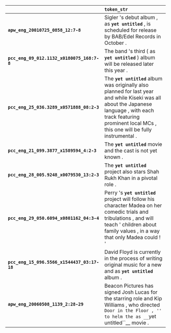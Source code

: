 |                                             | `token_str`                                                                                                                                                                                                           |
|:--------------------------------------------|:----------------------------------------------------------------------------------------------------------------------------------------------------------------------------------------------------------------------|
| **`apw_eng_20010725_0858_12:7-8`**          | Sigler 's debut album , as __``yet untitled``__ , is scheduled for release by BAB\/Edel Records in October .                                                                                                          |
| **`pcc_eng_09_012.1132_x0180075_168:7-8`**  | The band 's third ( as __``yet untitled``__ ) album will be released later this year .                                                                                                                                |
| **`pcc_eng_25_036.3289_x0571888_08:2-3`**   | The __``yet untitled``__ album was originally also planned for last year and while Kiseki was all about the Japanese language , with each track featuring prominent local MCs , this one will be fully instrumental . |
| **`pcc_eng_21_099.3877_x1589594_4:2-3`**    | The __``yet untitled``__ movie and the cast is not yet known .                                                                                                                                                        |
| **`pcc_eng_28_005.9248_x0079530_13:2-3`**   | The __``yet untitled``__ project also stars Shah Rukh Khan in a pivotal role .                                                                                                                                        |
| **`pcc_eng_29_050.6094_x0801162_04:3-4`**   | Perry 's __``yet untitled``__ project will follow his character Madea on her comedic trials and tribulations , and will teach ' children about family values , in a way that only Madea could ! '                     |
| **`pcc_eng_15_096.5566_x1544437_03:17-18`** | David Floyd is currently in the process of writing original music for a new and as __``yet untitled``__ album .                                                                                                       |
| **`apw_eng_20060508_1139_2:28-29`**         | Beacon Pictures has signed Josh Lucas for the starring role and Kip Williams , who directed `` Door in the Floor , '' to helm the as __``yet untitled``__ movie .                                                     |